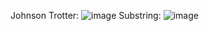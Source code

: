 Johnson Trotter: ![image](https://github.com/PranavRao30/4D-ADA-1BM22CS201/assets/153255083/078cfd72-1042-40c4-a83d-90193bd6c082)
Substring: ![image](https://github.com/PranavRao30/4D-ADA-1BM22CS201/assets/153255083/c191baea-4f19-4e3b-97a5-207b057859f7)
